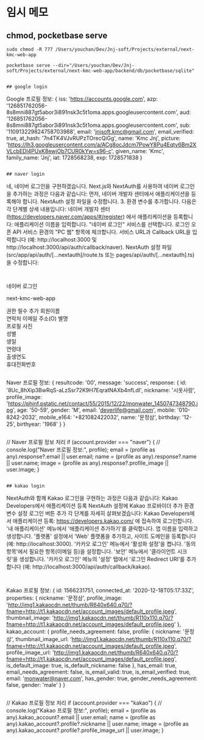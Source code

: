 # 임시 메모

## chmod, pocketbase serve

```
sudo chmod -R 777 /Users/youchan/Dev/Jnj-soft/Projects/external/next-kmc-web-app

pocketbase serve --dir="/Users/youchan/Dev/Jnj-soft/Projects/external/next-kmc-web-app/backend/db/pocketbase/sqlite"


## google login

```
Google 프로필 정보: {
  iss: 'https://accounts.google.com',
  azp: '126851762056-8s8mni887gt5abor3i891nsk3c5t1oma.apps.googleusercontent.com',
  aud: '126851762056-8s8mni887gt5abor3i891nsk3c5t1oma.apps.googleusercontent.com',
  sub: '110913229824758703988',
  email: 'jnjsoft.kmc@gmail.com',
  email_verified: true,
  at_hash: '7n4TK4VJvRUPzTOrecQiGg',
  name: 'Kmc Jnj',
  picture: 'https://lh3.googleusercontent.com/a/ACg8ocJdcm7PowY8Pu4Eqty6Bm2XVLcbEDl4PUxK8ewjOb7CUR0kYw=s96-c',
  given_name: 'Kmc',
  family_name: 'Jnj',
  iat: 1728568238,
  exp: 1728571838
}
```

## naver login
```
네, 네이버 로그인을 구현하겠습니다. Next.js와 NextAuth를 사용하여 네이버 로그인을 추가하는 과정은 다음과 같습니다:
먼저, 네이버 개발자 센터에서 애플리케이션을 등록해야 합니다.
NextAuth 설정 파일을 수정합니다.
3. 환경 변수를 추가합니다.
다음은 각 단계별 상세 내용입니다:
네이버 개발자 센터 (https://developers.naver.com/apps/#/register) 에서 애플리케이션을 등록합니다:
애플리케이션 이름을 입력합니다.
"네이버 로그인" 서비스를 선택합니다.
로그인 오픈 API 서비스 환경의 "PC 웹" 항목에 체크합니다.
서비스 URL과 Callback URL을 입력합니다 (예: http://localhost:3000 및 http://localhost:3000/api/auth/callback/naver).
NextAuth 설정 파일 (src/app/api/auth/[...nextauth]/route.ts 또는 pages/api/auth/[...nextauth].ts)을 수정합니다:
```


```
네이버 로그인

next-kmc-web-app

권한	필수	추가
회원이름		
연락처 이메일 주소(O)
별명		
프로필 사진		
성별		
생일		
연령대		
출생연도		
휴대전화번호		
```

```
Naver 프로필 정보: {
  resultcode: '00',
  message: 'success',
  response: {
    id: '8Uc_8hXip3BwRqS-aLzSsr72K9H7EqratNAXb4nfLdI',
    nickname: '시옷사랑',
    profile_image: 'https://phinf.pstatic.net/contact/55/2015/12/22/monwater_1450747348790.jpg',
    age: '50-59',
    gender: 'M',
    email: 'deverlife@gmail.com',
    mobile: '010-8242-2032',
    mobile_e164: '+821082422032',
    name: '문정삼',
    birthday: '12-25',
    birthyear: '1968'
  }
}
```

```
// Naver 프로필 정보 처리
if (account.provider === "naver") {
  // console.log("Naver 프로필 정보:", profile);
  email = (profile as any).response?.email || user.email;
  name = (profile as any).response?.name || user.name;
  image = (profile as any).response?.profile_image || user.image;
}
```

## kakao login

```
NextAuth와 함께 Kakao 로그인을 구현하는 과정은 다음과 같습니다:
Kakao Developers에서 애플리케이션 등록
NextAuth 설정에 Kakao 프로바이더 추가
환경 변수 설정
로그인 버튼 추가
각 단계를 자세히 살펴보겠습니다:
Kakao Developers에서 애플리케이션 등록:
https://developers.kakao.com/ 에 접속하여 로그인합니다.
'내 애플리케이션' 메뉴에서 '애플리케이션 추가하기'를 클릭합니다.
앱 이름을 입력하고 생성합니다.
'플랫폼' 설정에서 'Web' 플랫폼을 추가하고, 사이트 도메인을 등록합니다 (예: http://localhost:3000).
'카카오 로그인' 메뉴에서 '활성화 설정'을 켭니다.
'동의항목'에서 필요한 항목(이메일 등)을 설정합니다.
'보안' 메뉴에서 '클라이언트 시크릿'을 생성합니다.
'카카오 로그인' 메뉴의 '설정' 탭에서 '로그인 Redirect URI'를 추가합니다 (예: http://localhost:3000/api/auth/callback/kakao).
```


```
Kakao 프로필 정보: {
  id: 1566231751,
  connected_at: '2020-12-18T05:17:33Z',
  properties: {
    nickname: '문정삼',
    profile_image: 'http://img1.kakaocdn.net/thumb/R640x640.q70/?fname=http://t1.kakaocdn.net/account_images/default_profile.jpeg',
    thumbnail_image: 'http://img1.kakaocdn.net/thumb/R110x110.q70/?fname=http://t1.kakaocdn.net/account_images/default_profile.jpeg'
  },
  kakao_account: {
    profile_needs_agreement: false,
    profile: {
      nickname: '문정삼',
      thumbnail_image_url: 'http://img1.kakaocdn.net/thumb/R110x110.q70/?fname=http://t1.kakaocdn.net/account_images/default_profile.jpeg',
      profile_image_url: 'http://img1.kakaocdn.net/thumb/R640x640.q70/?fname=http://t1.kakaocdn.net/account_images/default_profile.jpeg',
      is_default_image: true,
      is_default_nickname: false
    },
    has_email: true,
    email_needs_agreement: false,
    is_email_valid: true,
    is_email_verified: true,
    email: 'monwater@naver.com',
    has_gender: true,
    gender_needs_agreement: false,
    gender: 'male'
  }
}
```

```
// Kakao 프로필 정보 처리
if (account.provider === "kakao") {
  // console.log("Kakao 프로필 정보:", profile);
  email = (profile as any).kakao_account?.email || user.email;
  name = (profile as any).kakao_account?.profile?.nickname || user.name;
  image = (profile as any).kakao_account?.profile?.profile_image_url || user.image;
}
```